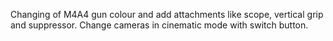 Changing of M4A4 gun colour and add attachments like scope, vertical grip and suppressor. Change cameras in cinematic mode with switch button.
